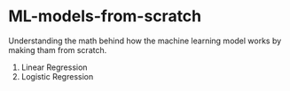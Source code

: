 # ML-models-from-scratch
Understanding the math behind how the machine learning model works by making tham from scratch.

1) Linear Regression
2) Logistic Regression
